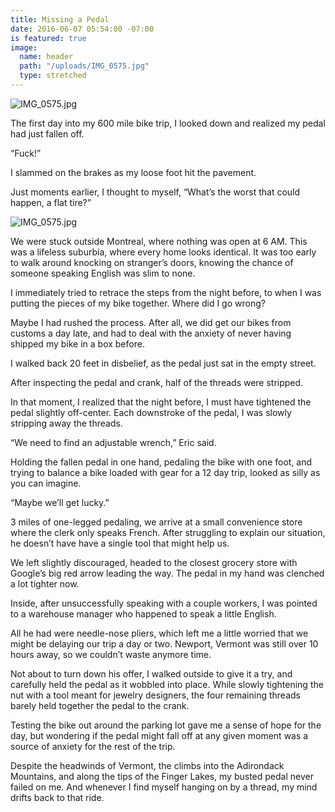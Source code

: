 ```yaml
---
title: Missing a Pedal
date: 2016-06-07 05:54:00 -07:00
is featured: true
image:
  name: header
  path: "/uploads/IMG_0575.jpg"
  type: stretched
---
```


![IMG_0575.jpg](/uploads/IMG_0575.jpg)

The first day into my 600 mile bike trip, I looked down and realized my pedal had just fallen off. 

“Fuck!” 

I slammed on the brakes as my loose foot hit the pavement.

Just moments earlier, I thought to myself, “What’s the worst that could happen, a flat tire?”

![IMG_0575.jpg](/uploads/IMG_0575.jpg)

We were stuck outside Montreal, where nothing was open at 6 AM. This was a lifeless suburbia, where every home looks identical. It was too early to walk around knocking on stranger’s doors, knowing the chance of someone speaking English was slim to none.

I immediately tried to retrace the steps from the night before, to when I was putting the pieces of my bike together. Where did I go wrong?

Maybe I had rushed the process. After all, we did get our bikes from customs a day late, and had to deal with the anxiety of never having shipped my bike in a box before. 

I walked back 20 feet in disbelief, as the pedal just sat in the empty street. 

After inspecting the pedal and crank, half of the threads were stripped. 

In that moment, I realized that the night before, I must have tightened the pedal slightly off-center. Each downstroke of the pedal, I was slowly stripping away the threads. 

“We need to find an adjustable wrench,” Eric said.

Holding the fallen pedal in one hand, pedaling the bike with one foot, and trying to balance a bike loaded with gear for a 12 day trip, looked as silly as you can imagine.

“Maybe we’ll get lucky.”

3 miles of one-legged pedaling, we arrive at a small convenience store where the clerk only speaks French. After struggling to explain our situation, he doesn’t have have a single tool that might help us.

We left slightly discouraged, headed to the closest grocery store with Google’s big red arrow leading the way. The pedal in my hand was clenched a lot tighter now.

Inside, after unsuccessfully speaking with a couple workers, I was pointed to a warehouse manager who happened to speak a little English.

All he had were needle-nose pliers, which left me a little worried that we might be delaying our trip a day or two. Newport, Vermont was still over 10 hours away, so we couldn’t waste anymore time.

Not about to turn down his offer, I walked outside to give it a try, and carefully held the pedal as it wobbled into place. While slowly tightening the nut with a tool meant for jewelry designers, the four remaining threads barely held together the pedal to the crank.

Testing the bike out around the parking lot gave me a sense of hope for the day, but wondering if the pedal might fall off at any given moment was a source of anxiety for the rest of the trip.

Despite the headwinds of Vermont, the climbs into the Adirondack Mountains, and along the tips of the Finger Lakes, my busted pedal never failed on me. And whenever I find myself hanging on by a thread, my mind drifts back to that ride.
